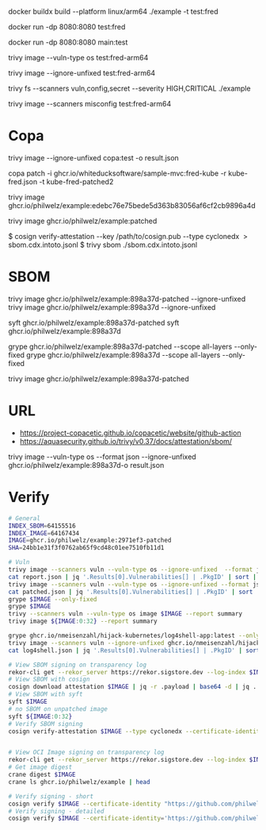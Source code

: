 docker buildx build --platform linux/arm64 ./example -t test:fred

docker run -dp 8080:8080 test:fred

docker run -dp 8080:8080 main:test

trivy image --vuln-type os test:fred-arm64 

trivy image --ignore-unfixed test:fred-arm64

trivy fs --scanners vuln,config,secret --severity HIGH,CRITICAL ./example

trivy image --scanners misconfig test:fred-arm64



# Copa

trivy image --ignore-unfixed copa:test -o result.json

copa patch -i ghcr.io/whiteducksoftware/sample-mvc:fred-kube -r kube-fred.json -t kube-fred-patched2



trivy image ghcr.io/philwelz/example:edebc76e75bede5d363b83056af6cf2cb9896a4d

trivy image ghcr.io/philwelz/example:patched



$ cosign verify-attestation --key /path/to/cosign.pub --type cyclonedx <IMAGE> > sbom.cdx.intoto.jsonl
$ trivy sbom ./sbom.cdx.intoto.jsonl

# SBOM
trivy image ghcr.io/philwelz/example:898a37d-patched  --ignore-unfixed
trivy image ghcr.io/philwelz/example:898a37d --ignore-unfixed 

syft ghcr.io/philwelz/example:898a37d-patched
syft ghcr.io/philwelz/example:898a37d 

grype ghcr.io/philwelz/example:898a37d-patched  --scope all-layers --only-fixed
grype ghcr.io/philwelz/example:898a37d  --scope all-layers --only-fixed

trivy image ghcr.io/philwelz/example:898a37d-patched

# URL

- https://project-copacetic.github.io/copacetic/website/github-action
- https://aquasecurity.github.io/trivy/v0.37/docs/attestation/sbom/


trivy image --vuln-type os --format json --ignore-unfixed ghcr.io/philwelz/example:898a37d-o result.json

# Verify

```bash
# General
INDEX_SBOM=64155516
INDEX_IMAGE=64167434
IMAGE=ghcr.io/philwelz/example:2971ef3-patched
SHA=24bb1e31f3f0762ab65f9cd48c01ee7510fb11d1

# Vuln
trivy image --scanners vuln --vuln-type os --ignore-unfixed  --format json ${IMAGE:0:32} -o report.json
cat report.json | jq '.Results[0].Vulnerabilities[] | .PkgID' | sort | uniq
trivy image --scanners vuln --vuln-type os --ignore-unfixed --format json $IMAGE -o patched.json
cat patched.json | jq '.Results[0].Vulnerabilities[] | .PkgID' | sort | uniq
grype $IMAGE --only-fixed 
grype $IMAGE
trivy --scanners vuln --vuln-type os image $IMAGE --report summary
trivy image ${IMAGE:0:32} --report summary

grype ghcr.io/nmeisenzahl/hijack-kubernetes/log4shell-app:latest --only-fixed
trivy image --scanners vuln --ignore-unfixed ghcr.io/nmeisenzahl/hijack-kubernetes/log4shell-app:latest --format json -o log4shell.json
cat log4shell.json | jq '.Results[0].Vulnerabilities[] | .PkgID' | sort | uniq

# View SBOM signing on transparency log
rekor-cli get --rekor_server https://rekor.sigstore.dev --log-index $INDEX_SBOM --format json | jq
# View SBOM with cosign
cosign download attestation $IMAGE | jq -r .payload | base64 -d | jq .
# View SBOM with syft
syft $IMAGE
# no SBOM on unpatched image
syft ${IMAGE:0:32}
# Verify SBOM signing
cosign verify-attestation $IMAGE --type cyclonedx --certificate-identity "https://github.com/philwelz/example-cfp/.github/workflows/sign-image.yaml@refs/heads/main" --certificate-oidc-issuer "https://token.actions.githubusercontent.com" | jq .


# View OCI Image signing on transparency log
rekor-cli get --rekor_server https://rekor.sigstore.dev --log-index $INDEX_IMAGE --format json | jq
# Get image digest
crane digest $IMAGE
crane ls ghcr.io/philwelz/example | head

# Verify signing - short
cosign verify $IMAGE --certificate-identity "https://github.com/philwelz/example-cfp/.github/workflows/sign-image.yaml@refs/heads/main" --certificate-oidc-issuer "https://token.actions.githubusercontent.com" | jq .
# Verify signing - detailed
cosign verify $IMAGE --certificate-identity='https://github.com/philwelz/example-cfp/.github/workflows/sign-image.yaml@refs/heads/main' --certificate-oidc-issuer="https://token.actions.githubusercontent.com" --certificate-github-workflow-name='Action' --certificate-github-workflow-ref='refs/heads/main' --certificate-github-workflow-repository='philwelz/example-cfp'  --certificate-github-workflow-sha=$SHA --certificate-github-workflow-trigger='workflow_dispatch' | jq .
```

